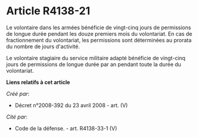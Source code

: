 # Article R4138-21

Le volontaire dans les armées bénéficie de vingt-cinq jours de permissions de longue durée pendant les douze premiers mois du
volontariat. En cas de fractionnement du volontariat, les permissions sont déterminées au prorata du nombre de jours
d'activité.

Le volontaire stagiaire du service militaire adapté bénéficie de vingt-cinq jours de permissions de longue durée par an
pendant toute la durée du volontariat.

**Liens relatifs à cet article**

_Créé par_:

  - Décret n°2008-392 du 23 avril 2008 - art. (V)

_Cité par_:

  - Code de la défense. - art. R4138-33-1 (V)
